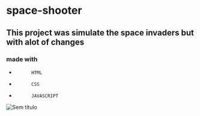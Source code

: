 # space-shooter

## This project was simulate the space invaders but with alot of changes 
###                 made with
    
*           HTML
*           CSS
*           JAVASCRIPT 

![Sem título](https://user-images.githubusercontent.com/86896821/179617929-a33cb755-b88e-46e1-a36d-29d1fd1f19b3.png)
